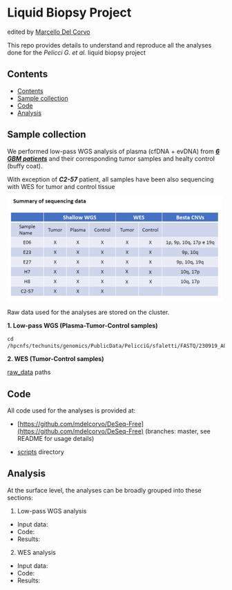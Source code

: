 # Liquid Biopsy Project
edited by [Marcello Del Corvo](mailto:marcello.delcorvo@gmail.com)

This repo provides details to understand and  reproduce all the analyses done for the <i> Pelicci G. et al. </i>  liquid biopsy project

## Contents
- [Contents](#contents)
- [Sample collection](#sample-collection)
- [Code](#code)
- [Analysis](#analysis)

## Sample collection

We performed low-pass WGS analysis of plasma (cfDNA + evDNA) from [***6 GBM patients***](./metafile/GBM_low-pass_WGS_samples.xlsx)  and their corresponding tumor samples and healty control (buffy coat).

With exception of ***C2-57*** patient, all samples have been also sequencing with WES for tumor and control tissue

<img src="img/samples_table.png" width="500" />

Raw data used for the analyses are stored on the cluster. 

**1. Low-pass WGS (Plasma-Tumor-Control samples)**
```
cd /hpcnfs/techunits/genomics/PublicData/PelicciG/sfaletti/FASTQ/230919_A00302_0562_BHJ7C3DRX3
```
**2. WES (Tumor-Control samples)**

[raw_data](./data/wes/raw_data_WES.txt) paths

## Code
All code used for the analyses is provided at: 

* [https://github.com/mdelcorvo/DeSeq-Free](https://github.com/mdelcorvo/DeSeq-Free) (branches: master, see README for usage details)

* [scripts](./scripts/) directory

## Analysis

At the surface level, the analyses can be broadly grouped into these sections:

1) Low-pass WGS analysis
* Input data:
* Code:
* Results:

2) WES analysis
* Input data:
* Code:
* Results:
